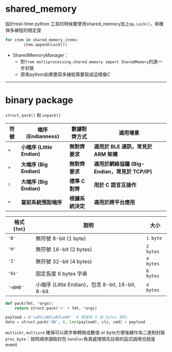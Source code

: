 # shared_memory
設計real-time python 工具的時候要使用shared_memory加上`mp.Lock()`，來確保多線程的穩定度
```python
for item in shared_memory_items:
        item.append(Lock())
```


- SharedMemoryManager：
	- 對`from multiprocessing.shared_memory import SharedMemory`的進一步封裝
	- 原來python如果要寫多線程需要寫成這樣像C

---
# binary package
`struct`, `pack()` 和 `unpack()`

|**符號**|**端序 (Endianness)**|**數據對齊方式**|**適用場景**|
|---|---|---|---|
|`<`|**小端序 (Little Endian)**|**無對齊要求**|**適用於 BLE 通訊，常見於 ARM 架構**|
|`>`|**大端序 (Big Endian)**|**無對齊要求**|**適用於網絡協議 (Big-Endian，常見於 TCP/IP)**|
|`!`|**大端序 (Big Endian)**|**標準 C 對齊**|**用於 C 語言互操作**|
|`=`|**當前系統預設端序**|**根據系統決定**|**適用於跨平台應用**|

| **格式 (`fmt`)** | **說明**                                      | **大小**    |
| -------------- | ------------------------------------------- | --------- |
| `'B'`          | 無符號 8-bit (1 byte)                          | `1 byte`  |
| `'H'`          | 無符號 16-bit (2 bytes)                        | `2 bytes` |
| `'I'`          | 無符號 32-bit (4 bytes)                        | `4 bytes` |
| `'6s'`         | 固定長度 6 bytes 字串                             | `6 bytes` |
| `'<BHB'`       | 小端序 (Little Endian)，包含 8-bit, 16-bit, 8-bit | `4 bytes` |
```python
def pack(fmt, *args):
	return struct.pack('<' + fmt, *args)

payload = b'\x01\x02\x03\x04'  # 假設有 4 個 bytes 資料
data = struct.pack('4B', 0, len(payload), cls, cmd) + payload
```

`multichr`, `multiord` 確保可以將字串轉換成數值 or byte方便後續作為二進制封裝
`proc_byte`：按照順序讀取封包
`handler`負責處理預先註冊的函式調用也就是event